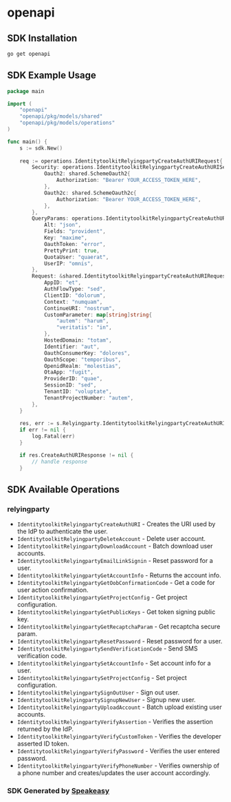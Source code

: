 # openapi

<!-- Start SDK Installation -->
## SDK Installation

```bash
go get openapi
```
<!-- End SDK Installation -->

## SDK Example Usage
<!-- Start SDK Example Usage -->
```go
package main

import (
    "openapi"
    "openapi/pkg/models/shared"
    "openapi/pkg/models/operations"
)

func main() {
    s := sdk.New()
    
    req := operations.IdentitytoolkitRelyingpartyCreateAuthURIRequest{
        Security: operations.IdentitytoolkitRelyingpartyCreateAuthURISecurity{
            Oauth2: shared.SchemeOauth2{
                Authorization: "Bearer YOUR_ACCESS_TOKEN_HERE",
            },
            Oauth2c: shared.SchemeOauth2c{
                Authorization: "Bearer YOUR_ACCESS_TOKEN_HERE",
            },
        },
        QueryParams: operations.IdentitytoolkitRelyingpartyCreateAuthURIQueryParams{
            Alt: "json",
            Fields: "provident",
            Key: "maxime",
            OauthToken: "error",
            PrettyPrint: true,
            QuotaUser: "quaerat",
            UserIP: "omnis",
        },
        Request: &shared.IdentitytoolkitRelyingpartyCreateAuthURIRequest{
            AppID: "et",
            AuthFlowType: "sed",
            ClientID: "dolorum",
            Context: "numquam",
            ContinueURI: "nostrum",
            CustomParameter: map[string]string{
                "autem": "harum",
                "veritatis": "in",
            },
            HostedDomain: "totam",
            Identifier: "aut",
            OauthConsumerKey: "dolores",
            OauthScope: "temporibus",
            OpenidRealm: "molestias",
            OtaApp: "fugit",
            ProviderID: "quae",
            SessionID: "sed",
            TenantID: "voluptate",
            TenantProjectNumber: "autem",
        },
    }
    
    res, err := s.Relyingparty.IdentitytoolkitRelyingpartyCreateAuthURI(ctx, req)
    if err != nil {
        log.Fatal(err)
    }

    if res.CreateAuthURIResponse != nil {
        // handle response
    }
```
<!-- End SDK Example Usage -->

<!-- Start SDK Available Operations -->
## SDK Available Operations

### relyingparty

* `IdentitytoolkitRelyingpartyCreateAuthURI` - Creates the URI used by the IdP to authenticate the user.
* `IdentitytoolkitRelyingpartyDeleteAccount` - Delete user account.
* `IdentitytoolkitRelyingpartyDownloadAccount` - Batch download user accounts.
* `IdentitytoolkitRelyingpartyEmailLinkSignin` - Reset password for a user.
* `IdentitytoolkitRelyingpartyGetAccountInfo` - Returns the account info.
* `IdentitytoolkitRelyingpartyGetOobConfirmationCode` - Get a code for user action confirmation.
* `IdentitytoolkitRelyingpartyGetProjectConfig` - Get project configuration.
* `IdentitytoolkitRelyingpartyGetPublicKeys` - Get token signing public key.
* `IdentitytoolkitRelyingpartyGetRecaptchaParam` - Get recaptcha secure param.
* `IdentitytoolkitRelyingpartyResetPassword` - Reset password for a user.
* `IdentitytoolkitRelyingpartySendVerificationCode` - Send SMS verification code.
* `IdentitytoolkitRelyingpartySetAccountInfo` - Set account info for a user.
* `IdentitytoolkitRelyingpartySetProjectConfig` - Set project configuration.
* `IdentitytoolkitRelyingpartySignOutUser` - Sign out user.
* `IdentitytoolkitRelyingpartySignupNewUser` - Signup new user.
* `IdentitytoolkitRelyingpartyUploadAccount` - Batch upload existing user accounts.
* `IdentitytoolkitRelyingpartyVerifyAssertion` - Verifies the assertion returned by the IdP.
* `IdentitytoolkitRelyingpartyVerifyCustomToken` - Verifies the developer asserted ID token.
* `IdentitytoolkitRelyingpartyVerifyPassword` - Verifies the user entered password.
* `IdentitytoolkitRelyingpartyVerifyPhoneNumber` - Verifies ownership of a phone number and creates/updates the user account accordingly.

<!-- End SDK Available Operations -->

### SDK Generated by [Speakeasy](https://docs.speakeasyapi.dev/docs/using-speakeasy/client-sdks)
